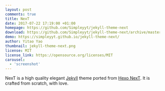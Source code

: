 ```yaml
---
layout: post
comments: true
title: NexT
date: 2017-07-22 17:19:00 +01:00
homepage: https://github.com/Simpleyyt/jekyll-theme-next
download: https://github.com/Simpleyyt/jekyll-theme-next/archive/master.zip
demo: https://simpleyyt.github.io/jekyll-theme-next/
author: Yitao Yao
thumbnail: jekyll-theme-next.png
license: MIT
license_link: https://opensource.org/licenses/MIT
carousel: 
  - 'screenshot'
---
```


NexT is a high quality elegant [Jekyll](https://jekyllrb.com) theme ported from [Hexo NexT](https://github.com/iissnan/hexo-theme-next).
It is crafted from scratch, with love.
